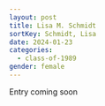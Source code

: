 ```yaml
---
layout: post
title: Lisa M. Schmidt
sortKey: Schmidt, Lisa
date: 2024-01-23
categories:
  - class-of-1989
gender: female
---
```

E﻿ntry coming soon